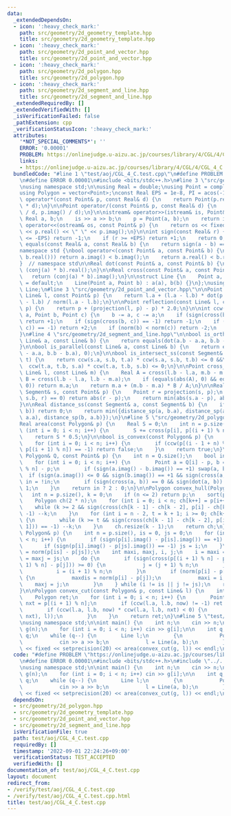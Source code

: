 ```yaml
---
data:
  _extendedDependsOn:
  - icon: ':heavy_check_mark:'
    path: src/geometry/2d_geometry_template.hpp
    title: src/geometry/2d_geometry_template.hpp
  - icon: ':heavy_check_mark:'
    path: src/geometry/2d_point_and_vector.hpp
    title: src/geometry/2d_point_and_vector.hpp
  - icon: ':heavy_check_mark:'
    path: src/geometry/2d_polygon.hpp
    title: src/geometry/2d_polygon.hpp
  - icon: ':heavy_check_mark:'
    path: src/geometry/2d_segment_and_line.hpp
    title: src/geometry/2d_segment_and_line.hpp
  _extendedRequiredBy: []
  _extendedVerifiedWith: []
  _isVerificationFailed: false
  _pathExtension: cpp
  _verificationStatusIcon: ':heavy_check_mark:'
  attributes:
    '*NOT_SPECIAL_COMMENTS*': ''
    ERROR: '0.00001'
    PROBLEM: https://onlinejudge.u-aizu.ac.jp/courses/library/4/CGL/4/CGL_4_C
    links:
    - https://onlinejudge.u-aizu.ac.jp/courses/library/4/CGL/4/CGL_4_C
  bundledCode: "#line 1 \"test/aoj/CGL_4_C.test.cpp\"\n#define PROBLEM \"https://onlinejudge.u-aizu.ac.jp/courses/library/4/CGL/4/CGL_4_C\"\
    \n#define ERROR 0.00001\n#include <bits/stdc++.h>\n#line 3 \"src/geometry/2d_geometry_template.hpp\"\
    \nusing namespace std;\n\nusing Real = double;\nusing Point = complex<Real>;\n\
    using Polygon = vector<Point>;\nconst Real EPS = 1e-8, PI = acos(-1);\n\nPoint\
    \ operator*(const Point& p, const Real& d) {\n    return Point(p.real() * d, p.imag()\
    \ * d);\n}\n\nPoint operator/(const Point& p, const Real& d) {\n    return Point(p.real()\
    \ / d, p.imag() / d);\n}\n\nistream& operator>>(istream& is, Point& p) {\n   \
    \ Real a, b;\n    is >> a >> b;\n    p = Point(a, b);\n    return is;\n}\n\nostream&\
    \ operator<<(ostream& os, const Point& p) {\n    return os << fixed << setprecision(20)\
    \ << p.real() << \" \" << p.imag();\n}\n\nint sign(const Real& r) {\n    if (r\
    \ <= -EPS) return -1;\n    if (r >= +EPS) return +1;\n    return 0;\n}\n\nbool\
    \ equals(const Real& a, const Real& b) {\n    return sign(a - b) == 0;\n}\n\n\
    namespace std {\nbool operator<(const Point& a, const Point& b) {\n    if (equals(a.real(),\
    \ b.real())) return a.imag() < b.imag();\n    return a.real() < b.real();\n}\n\
    }  // namespace std\n\nReal dot(const Point& a, const Point& b) {\n    return\
    \ (conj(a) * b).real();\n}\n\nReal cross(const Point& a, const Point& b) {\n \
    \   return (conj(a) * b).imag();\n}\n\nstruct Line {\n    Point a, b;\n    Line()\
    \ = default;\n    Line(Point a, Point b) : a(a), b(b) {}\n};\nusing Segment =\
    \ Line;\n#line 3 \"src/geometry/2d_point_and_vector.hpp\"\n\nPoint projection(const\
    \ Line& l, const Point& p) {\n    return l.a + (l.a - l.b) * dot(p - l.a, l.a\
    \ - l.b) / norm(l.a - l.b);\n}\n\nPoint reflection(const Line& l, const Point&\
    \ p) {\n    return p + (projection(l, p) - p) * 2.0;\n}\n\nint ccw(const Point&\
    \ a, Point b, Point c) {\n    b -= a, c -= a;\n    if (sign(cross(b, c)) == +1)\
    \ return +1;\n    if (sign(cross(b, c)) == -1) return -1;\n    if (sign(dot(b,\
    \ c)) == -1) return +2;\n    if (norm(b) < norm(c)) return -2;\n    return 0;\n\
    }\n#line 4 \"src/geometry/2d_segment_and_line.hpp\"\n\nbool is_orthogonal(const\
    \ Line& a, const Line& b) {\n    return equals(dot(a.b - a.a, b.b - b.a), 0);\n\
    }\n\nbool is_parallel(const Line& a, const Line& b) {\n    return equals(cross(a.b\
    \ - a.a, b.b - b.a), 0);\n}\n\nbool is_intersect_ss(const Segment& s, const Segment&\
    \ t) {\n    return ccw(s.a, s.b, t.a) * ccw(s.a, s.b, t.b) <= 0 &&\n         \
    \  ccw(t.a, t.b, s.a) * ccw(t.a, t.b, s.b) <= 0;\n}\n\nPoint cross_point_ll(const\
    \ Line& l, const Line& m) {\n    Real A = cross(l.b - l.a, m.b - m.a);\n    Real\
    \ B = cross(l.b - l.a, l.b - m.a);\n    if (equals(abs(A), 0) && equals(abs(B),\
    \ 0)) return m.a;\n    return m.a + (m.b - m.a) * B / A;\n}\n\nReal distance_sp(const\
    \ Segment& s, const Point& p) {\n    Point r = projection(s, p);\n    if (ccw(s.a,\
    \ s.b, r) == 0) return abs(r - p);\n    return min(abs(s.a - p), abs(s.b - p));\n\
    }\n\nReal distance_ss(const Segment& a, const Segment& b) {\n    if (is_intersect_ss(a,\
    \ b)) return 0;\n    return min({distance_sp(a, b.a), distance_sp(a, b.b), distance_sp(b,\
    \ a.a), distance_sp(b, a.b)});\n}\n#line 5 \"src/geometry/2d_polygon.hpp\"\n\n\
    Real area(const Polygon& p) {\n    Real S = 0;\n    int n = p.size();\n    for\
    \ (int i = 0; i < n; i++) {\n        S += cross(p[i], p[(i + 1) % n]);\n    }\n\
    \    return S * 0.5;\n}\n\nbool is_convex(const Polygon& p) {\n    int n = p.size();\n\
    \    for (int i = 0; i < n; i++) {\n        if (ccw(p[(i - 1 + n) % n], p[i],\
    \ p[(i + 1) % n]) == -1) return false;\n    }\n    return true;\n}\n\nint contains(const\
    \ Polygon& Q, const Point& p) {\n    int n = Q.size();\n    bool in = false;\n\
    \    for (int i = 0; i < n; i++) {\n        Point a = Q[i] - p, b = Q[(i + 1)\
    \ % n] - p;\n        if (sign(a.imag() - b.imag()) == +1) swap(a, b);\n      \
    \  if (sign(a.imag()) <= 0 && sign(b.imag()) == +1 && sign(cross(a, b)) == -1)\
    \ in = !in;\n        if (sign(cross(a, b)) == 0 && sign(dot(a, b)) <= 0) return\
    \ 1;\n    }\n    return in ? 2 : 0;\n}\n\nPolygon convex_hull(Polygon p) {\n \
    \   int n = p.size(), k = 0;\n    if (n <= 2) return p;\n    sort(p.begin(), p.end());\n\
    \    Polygon ch(2 * n);\n    for (int i = 0; i < n; ch[k++] = p[i++]) {\n    \
    \    while (k >= 2 && sign(cross(ch[k - 1] - ch[k - 2], p[i] - ch[k - 1])) ==\
    \ -1) --k;\n    }\n    for (int i = n - 2, t = k + 1; i >= 0; ch[k++] = p[i--])\
    \ {\n        while (k >= t && sign(cross(ch[k - 1] - ch[k - 2], p[i] - ch[k -\
    \ 1])) == -1) --k;\n    }\n    ch.resize(k - 1);\n    return ch;\n}\n\nReal convex_diameter(const\
    \ Polygon& p) {\n    int n = p.size(), is = 0, js = 0;\n    for (int i = 1; i\
    \ < n; i++) {\n        if (sign(p[i].imag() - p[is].imag()) == +1) is = i;\n \
    \       if (sign(p[i].imag() - p[js].imag()) == -1) js = i;\n    }\n    Real maxdis\
    \ = norm(p[is] - p[js]);\n    int maxi, maxj, i, j;\n    i = maxi = is;\n    j\
    \ = maxj = js;\n    do {\n        if (sign(cross(p[(i + 1) % n] - p[i], p[(j +\
    \ 1) % n] - p[j])) >= 0) {\n            j = (j + 1) % n;\n        } else {\n \
    \           i = (i + 1) % n;\n        }\n        if (norm(p[i] - p[j]) > maxdis)\
    \ {\n            maxdis = norm(p[i] - p[j]);\n            maxi = i;\n        \
    \    maxj = j;\n        }\n    } while (i != is || j != js);\n    return sqrt(maxdis);\n\
    }\n\nPolygon convex_cut(const Polygon& p, const Line& l) {\n    int n = p.size();\n\
    \    Polygon ret;\n    for (int i = 0; i < n; i++) {\n        Point now = p[i],\
    \ nxt = p[(i + 1) % n];\n        if (ccw(l.a, l.b, now) != -1) ret.push_back(now);\n\
    \        if (ccw(l.a, l.b, now) * ccw(l.a, l.b, nxt) < 0) {\n            ret.push_back(cross_point_ll(Line(now,\
    \ nxt), l));\n        }\n    }\n    return ret;\n}\n#line 5 \"test/aoj/CGL_4_C.test.cpp\"\
    \nusing namespace std;\n\nint main() {\n    int n;\n    cin >> n;\n    Polygon\
    \ g(n);\n    for (int i = 0; i < n; i++) cin >> g[i];\n\n    int q;\n    cin >>\
    \ q;\n    while (q--) {\n        Line l;\n        {\n            Point a, b;\n\
    \            cin >> a >> b;\n            l = Line(a, b);\n        }\n        cout\
    \ << fixed << setprecision(20) << area(convex_cut(g, l)) << endl;\n    }\n}\n"
  code: "#define PROBLEM \"https://onlinejudge.u-aizu.ac.jp/courses/library/4/CGL/4/CGL_4_C\"\
    \n#define ERROR 0.00001\n#include <bits/stdc++.h>\n#include \"../../src/geometry/2d_polygon.hpp\"\
    \nusing namespace std;\n\nint main() {\n    int n;\n    cin >> n;\n    Polygon\
    \ g(n);\n    for (int i = 0; i < n; i++) cin >> g[i];\n\n    int q;\n    cin >>\
    \ q;\n    while (q--) {\n        Line l;\n        {\n            Point a, b;\n\
    \            cin >> a >> b;\n            l = Line(a, b);\n        }\n        cout\
    \ << fixed << setprecision(20) << area(convex_cut(g, l)) << endl;\n    }\n}\n"
  dependsOn:
  - src/geometry/2d_polygon.hpp
  - src/geometry/2d_geometry_template.hpp
  - src/geometry/2d_point_and_vector.hpp
  - src/geometry/2d_segment_and_line.hpp
  isVerificationFile: true
  path: test/aoj/CGL_4_C.test.cpp
  requiredBy: []
  timestamp: '2022-09-01 22:24:26+09:00'
  verificationStatus: TEST_ACCEPTED
  verifiedWith: []
documentation_of: test/aoj/CGL_4_C.test.cpp
layout: document
redirect_from:
- /verify/test/aoj/CGL_4_C.test.cpp
- /verify/test/aoj/CGL_4_C.test.cpp.html
title: test/aoj/CGL_4_C.test.cpp
---
```

